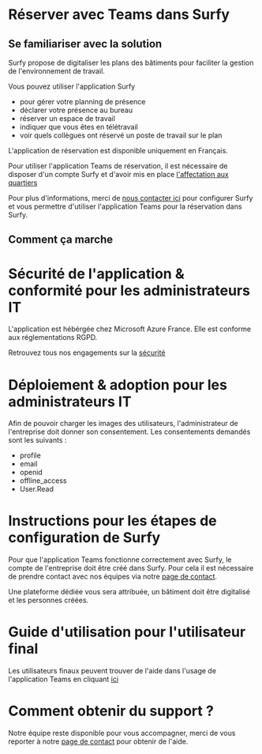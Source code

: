 # Réserver avec Teams dans Surfy

## Se familiariser avec la solution

Surfy propose de digitaliser les plans des bâtiments pour faciliter la gestion de l'environnement de travail. 

Vous pouvez utiliser l'application Surfy 
- pour gérer votre planning de présence
- déclarer votre présence au bureau
- réserver un espace de travail
- indiquer que vous êtes en télétravail
- voir quels collègues ont réservé un poste de travail sur le plan

L'application de réservation est disponible uniquement en Français. 

Pour utiliser l'application Teams de réservation, il est nécessaire de disposer d'un compte Surfy et d'avoir mis en place [l'affectation aux quartiers](/docs/courses/occupy/occupycourse.md#mettre-en-place-laffectation-aux-quartiers)

Pour plus d'informations, merci de [nous contacter ici](https://www.surfy.pro/contact) pour configurer Surfy et vous permettre d'utiliser l'application Teams pour la réservation dans Surfy.

## Comment ça marche


<Youtube code="56m9pJCDRps"/>



# Sécurité de l'application & conformité pour les administrateurs IT

L'application est hébérgée chez Microsoft Azure France. Elle est conforme aux réglementations RGPD.

Retrouvez tous nos engagements sur la [sécurité](https://www.surfy.pro/security)

# Déploiement & adoption pour les administrateurs IT

Afin de pouvoir charger les images des utilisateurs, l'administrateur de l'entreprise doit donner son consentement.
Les consentements demandés sont les suivants :

- profile
- email
- openid
- offline_access
- User.Read

# Instructions pour les étapes de configuration de Surfy

Pour que l'application Teams fonctionne correctement avec Surfy, le compte de l'entreprise doit être créé dans Surfy.
Pour cela il est nécessaire de prendre contact avec nos équipes via notre [page de contact](https://www.surfy.pro/contact).

Une plateforme dédiée vous sera attribuée, un bâtiment doit être digitalisé et les personnes créées.

# Guide d'utilisation pour l'utilisateur final

Les utilisateurs finaux peuvent trouver de l'aide dans l'usage de l'application Teams en cliquant [ici](/docs/tutorials/teams/users.md) 

# Comment obtenir du support ?

Notre équipe reste disponible pour vous accompagner, merci de vous reporter à notre [page de contact](https://www.surfy.pro/contact) pour obtenir de l'aide.
